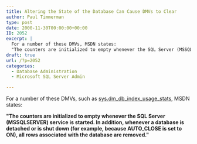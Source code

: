 ```yaml
---
title: Altering the State of the Database Can Cause DMVs to Clear
author: Paul Timmerman
type: post
date: 2000-11-30T00:00:00+00:00
ID: 2052
excerpt: |
  For a number of these DMVs, MSDN states:
  "The counters are initialized to empty whenever the SQL Server (MSSQLSERVER) service is started. In addition, whenever a database is detached or is shut down (for example, because AUTO_CLOSE is set to ON), all r&hellip;
draft: true
url: /?p=2052
categories:
  - Database Administration
  - Microsoft SQL Server Admin

---
```

For a number of these DMVs, such as [sys.dm\_db\_index\_usage\_stats][1], MSDN states:

**"The counters are initialized to empty whenever the SQL Server (MSSQLSERVER) service is started. In addition, whenever a database is detached or is shut down (for example, because AUTO_CLOSE is set to ON), all rows associated with the database are removed."**

 [1]: http://msdn.microsoft.com/en-us/library/ms188755.aspx